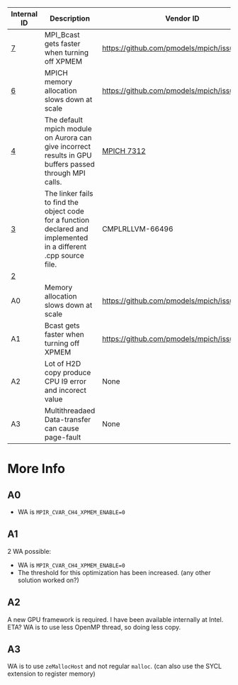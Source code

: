 | Internal ID |  Description | Vendor ID | Reproducer Path | PoC | Status | Priority | ETA
| --- | --- | --- | --- | --- | --- | --- |--- |
| [7](https://github.com/argonne-lcf/AuroraBugTracking/issues/7) | MPI_Bcast gets faster when turning off XPMEM | https://github.com/pmodels/mpich/issues/7334 | see Issue on MPICH GitHub repo | Ye Luo | Open--- WA available |  | _No response_ |
| [6](https://github.com/argonne-lcf/AuroraBugTracking/issues/6) | MPICH memory allocation slows down at scale | https://github.com/pmodels/mpich/issues/7333 | see MPICH issue | Ye Luo | Open--- WA available |  | _No response_ |
| [4](https://github.com/argonne-lcf/AuroraBugTracking/issues/4) | The default mpich module on Aurora can give incorrect results in GPU buffers passed through MPI calls. | [MPICH 7312](https://github.com/pmodels/mpich/pull/7312) | grid application (lattice QCD) | Patrick Steinbrecher, Tim Williams | Open -- WA available |  | _No response_ |
| [3](https://github.com/argonne-lcf/AuroraBugTracking/issues/3) | The linker fails to find the object code for a function declared and implemented in a different .cpp source file. | CMPLRLLVM-66496 | /home/zippy/smalltests/aurora/xgc42/fails | Tim Williams | Open -- WA available |  |  |
| [2](https://github.com/argonne-lcf/AuroraBugTracking/issues/2) |  |  |  |  |  |  |  |
| A0 | Memory allocation slows down at scale | https://github.com/pmodels/mpich/issues/7333 | In the issue | Ye Luo | Open -- WA available |
| A1 | Bcast gets faster when turning off XPMEM | https://github.com/pmodels/mpich/issues/7334 | In the issue | Ye Luo | Open -- WA available |
| A2 | Lot of H2D copy produce CPU I9 error and incorect value | None | Full QMCPACK | Ye Luo | Open |  X | 
| A3 | Multithreadaed Data-transfer can cause page-fault | None | Full QMCPACK | Ye Luo | Open -- WA available |  X | 

# More Info

## A0

- WA is `MPIR_CVAR_CH4_XPMEM_ENABLE=0` 

## A1

2 WA possible:
 - WA is `MPIR_CVAR_CH4_XPMEM_ENABLE=0`
 - The threshold for this optimization has been increased. (any other solution worked on?)

## A2

A new GPU framework is required. I have been available internally at Intel. ETA? WA is to use less OpenMP thread, so doing less copy.

## A3

WA is to use `zeMallocHost` and not regular `malloc`. (can also use the SYCL extension to register memory)
